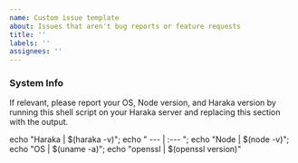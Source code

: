 ```yaml
---
name: Custom issue template
about: Issues that aren't bug reports or feature requests
title: ''
labels: ''
assignees: ''
---
```


### System Info

If relevant, please report your OS, Node version, and Haraka version by running this shell script on your Haraka server and replacing this section with the output.

echo "Haraka | $(haraka -v)"; echo " --- | :--- "; echo "Node | $(node -v)"; echo "OS | $(uname -a)"; echo "openssl | $(openssl version)"
